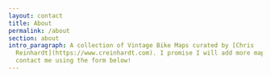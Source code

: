 ```yaml
---
layout: contact
title: About
permalink: /about
section: about
intro_paragraph: A collection of Vintage Bike Maps curated by [Chris
  Reinhardt](https://www.creinhardt.com). I promise I will add more maps this year (2021!). If you have a map to contribute,
  contact me using the form below!
---
```

